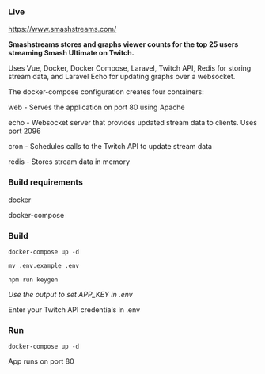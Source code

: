 ### Live
https://www.smashstreams.com/

**Smashstreams stores and graphs viewer counts for the top 25 users streaming Smash Ultimate on Twitch.**

Uses Vue, Docker, Docker Compose, Laravel, Twitch API, Redis for storing stream data, and Laravel Echo for updating graphs over a websocket.

The docker-compose configuration creates four containers:

web - Serves the application on port 80 using Apache

echo - Websocket server that provides updated stream data to clients. Uses port 2096

cron - Schedules calls to the Twitch API to update stream data

redis - Stores stream data in memory

### Build requirements
docker

docker-compose

### Build
`docker-compose up -d`

`mv .env.example .env`

`npm run keygen`

*Use the output to set APP_KEY in .env*

Enter your Twitch API credentials in .env

### Run
`docker-compose up -d`

App runs on port 80

